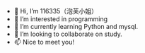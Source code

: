 - 👋 Hi, I’m 116335（泡芙小姐）
- 👀 I’m interested in programming
- 🌱 I’m currently learning Python and mysql.
- 💞️ I’m looking to collaborate on study.
- 📫 Nice to meet you!

<!---
116335/116335 is a ✨ special ✨ repository because its `README.md` (this file) appears on your GitHub profile.
You can click the Preview link to take a look at your changes.
--->
